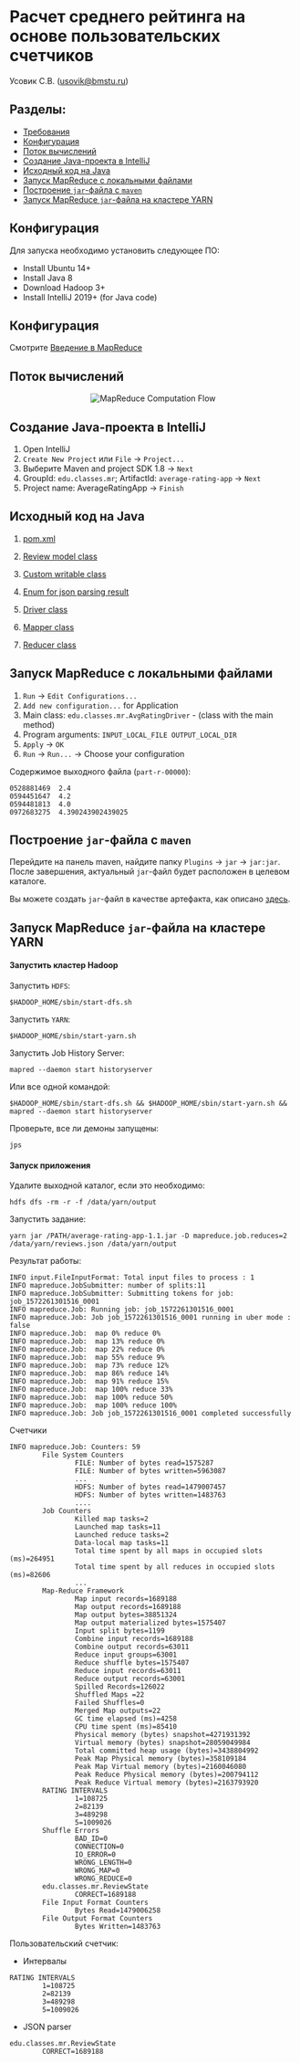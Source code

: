# Расчет среднего рейтинга на основе пользовательских счетчиков
Усовик С.В. (usovik@bmstu.ru)



## Разделы:

- [Требования](#Требования)
- [Конфигурация](#Конфигурация)
- [Поток вычислений](#Поток-вычислений)
- [Создание Java-проекта в IntelliJ](#Создание-Java-проекта-в-IntelliJ)
- [Исходный код на Java](#Исходный-код-на-Java)
- [Запуск MapReduce с локальными файлами](#Запуск-MapReduce-с-локальными-файлами)
- [Построение `jar`-файла с `maven`](#Построение-`jar`-файла-с-`maven`)
- [Запуск MapReduce `jar`-файла на кластере YARN](#Запуск-MapReduce-`jar`-файла-на-кластере-YARN)

## Конфигурация

Для запуска необходимо установить следующее ПО:

- Install Ubuntu 14+
- Install Java 8
- Download Hadoop 3+
- Install IntelliJ 2019+ (for Java code)

## Конфигурация

Смотрите [Введение в MapReduce](mapreduce_basics.md)

## Поток вычислений 

<center>

![MapReduce Computation Flow](img/mapreduce_average.jpg "MapReduce Flow")

</center>

## Создание Java-проекта в IntelliJ

1) Open IntelliJ
2) `Create New Project` или `File` -> `Project...`
3) Выберите Maven and project SDK 1.8 -> `Next`
4) GroupId: `edu.classes.mr`; ArtifactId: `average-rating-app` -> `Next`
4) Project name: AverageRatingApp -> `Finish`

## Исходный код на Java

1. [pom.xml](../projects/java/AverageRatingApp/pom.xml)

2. [Review model class](../projects/java//AverageRatingApp/src/main/java/edu/classes/mr/Review.java)

3. [Custom writable class](../projects/java/AverageRatingApp/src/main/java/edu/classes/mr/StatsTupleWritable.java)

4. [Enum for json parsing result](../projects/java/AverageRatingApp/src/main/java/edu/classes/mr/ReviewState.java)

5. [Driver class](../projects/java/AverageRatingApp/src/main/java/edu/classes/mr/AvgRatingDriver.java)

6. [Mapper class](../projects/java/AverageRatingApp/src/main/java/edu/classes/mr/AvgRatingMapper.java)

7. [Reducer class](../projects/java/AverageRatingApp/src/main/java/edu/classes/mr/AvgRatingReducer.java)

   

## Запуск MapReduce с локальными файлами

1) `Run` -> `Edit Configurations...`
2) `Add new configuration...` for Application
3) Main class: `edu.classes.mr.AvgRatingDriver` - (class with the main method)
4) Program arguments: `INPUT_LOCAL_FILE OUTPUT_LOCAL_DIR`
5) `Apply` -> `OK`
6) `Run` -> `Run...` -> Choose your configuration

Содержимое выходного файла (`part-r-00000`):

```
0528881469	2.4
0594451647	4.2
0594481813	4.0
0972683275	4.390243902439025
```

## Построение `jar`-файла с `maven`

Перейдите на панель maven, найдите папку `Plugins`  -> `jar` -> `jar:jar`. После завершения, актуальный `jar`-файл будет расположен в целевом каталоге.

Вы можете создать `jar`-файл в качестве артефакта, как описано [здесь](mapreduce_scala.md).


## Запуск MapReduce `jar`-файла на кластере YARN

#### Запустить кластер Hadoop

Запустить `HDFS`:

`$HADOOP_HOME/sbin/start-dfs.sh`

Запустить `YARN`:

`$HADOOP_HOME/sbin/start-yarn.sh`

Запустить Job History Server:

`mapred --daemon start historyserver`

Или все одной командой:

`$HADOOP_HOME/sbin/start-dfs.sh && $HADOOP_HOME/sbin/start-yarn.sh && mapred --daemon start historyserver`

Проверьте, все ли демоны запущены:

`jps`

#### Запуск приложения

Удалите выходной каталог, если это необходимо:

`hdfs dfs -rm -r -f /data/yarn/output`

Запустить задание:

`yarn jar /PATH/average-rating-app-1.1.jar -D mapreduce.job.reduces=2 /data/yarn/reviews.json /data/yarn/output`

Результат работы:

```
INFO input.FileInputFormat: Total input files to process : 1
INFO mapreduce.JobSubmitter: number of splits:11
INFO mapreduce.JobSubmitter: Submitting tokens for job: job_1572261301516_0001
INFO mapreduce.Job: Running job: job_1572261301516_0001
INFO mapreduce.Job: Job job_1572261301516_0001 running in uber mode : false
INFO mapreduce.Job:  map 0% reduce 0%
INFO mapreduce.Job:  map 13% reduce 0%
INFO mapreduce.Job:  map 22% reduce 0%
INFO mapreduce.Job:  map 55% reduce 9%
INFO mapreduce.Job:  map 73% reduce 12%
INFO mapreduce.Job:  map 86% reduce 14%
INFO mapreduce.Job:  map 91% reduce 15%
INFO mapreduce.Job:  map 100% reduce 33%
INFO mapreduce.Job:  map 100% reduce 50%
INFO mapreduce.Job:  map 100% reduce 100%
INFO mapreduce.Job: Job job_1572261301516_0001 completed successfully
```

Счетчики

```
INFO mapreduce.Job: Counters: 59
        File System Counters
                FILE: Number of bytes read=1575287
                FILE: Number of bytes written=5963087
                ...
                HDFS: Number of bytes read=1479007457
                HDFS: Number of bytes written=1483763
                ....
        Job Counters 
                Killed map tasks=2
                Launched map tasks=11
                Launched reduce tasks=2
                Data-local map tasks=11
                Total time spent by all maps in occupied slots (ms)=264951
                Total time spent by all reduces in occupied slots (ms)=82606
                ...
        Map-Reduce Framework
                Map input records=1689188
                Map output records=1689188
                Map output bytes=38851324
                Map output materialized bytes=1575407
                Input split bytes=1199
                Combine input records=1689188
                Combine output records=63011
                Reduce input groups=63001
                Reduce shuffle bytes=1575407
                Reduce input records=63011
                Reduce output records=63001
                Spilled Records=126022
                Shuffled Maps =22
                Failed Shuffles=0
                Merged Map outputs=22
                GC time elapsed (ms)=4258
                CPU time spent (ms)=85410
                Physical memory (bytes) snapshot=4271931392
                Virtual memory (bytes) snapshot=28059049984
                Total committed heap usage (bytes)=3438804992
                Peak Map Physical memory (bytes)=358109184
                Peak Map Virtual memory (bytes)=2160046080
                Peak Reduce Physical memory (bytes)=200794112
                Peak Reduce Virtual memory (bytes)=2163793920
        RATING INTERVALS
                1=108725
                2=82139
                3=489298
                5=1009026
        Shuffle Errors
                BAD_ID=0
                CONNECTION=0
                IO_ERROR=0
                WRONG_LENGTH=0
                WRONG_MAP=0
                WRONG_REDUCE=0
        edu.classes.mr.ReviewState
                CORRECT=1689188
        File Input Format Counters 
                Bytes Read=1479006258
        File Output Format Counters 
                Bytes Written=1483763

```
Пользовательский счетчик:
- Интервалы

```
RATING INTERVALS
        1=108725
        2=82139
        3=489298
        5=1009026
```

- JSON parser

```
edu.classes.mr.ReviewState
        CORRECT=1689188
```
